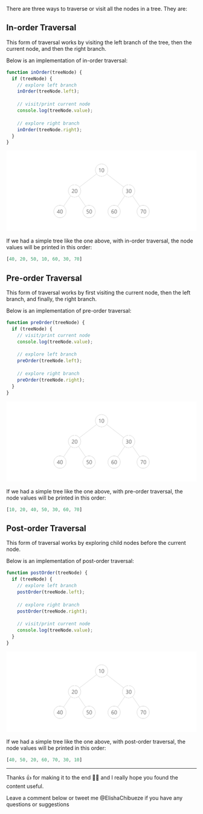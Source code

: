 There are three ways to traverse or visit all the nodes in a tree. They are:

## In-order Traversal
This form of traversal works by visiting the left branch of the tree, then the current node, and then the right branch.

Below is an implementation of in-order traversal:

```javascript
function inOrder(treeNode) {
  if (treeNode) {
    // explore left branch
    inOrder(treeNode.left);

    // visit/print current node
    console.log(treeNode.value);

    // explore right branch
    inOrder(treeNode.right);
  }
}
```

![Tree](https://raw.githubusercontent.com/elishaking/tech-articles/master/tree.png)

If we had a simple tree like the one above, with in-order traversal, the node values will be printed in this order:

```javascript
[40, 20, 50, 10, 60, 30, 70]
```

## Pre-order Traversal
This form of traversal works by first visiting the current node, then the left branch, and finally, the right branch.

Below is an implementation of pre-order traversal:

```javascript
function preOrder(treeNode) {
  if (treeNode) {
    // visit/print current node
    console.log(treeNode.value);

    // explore left branch
    preOrder(treeNode.left);

    // explore right branch
    preOrder(treeNode.right);
  }
}
```

![Tree](https://raw.githubusercontent.com/elishaking/tech-articles/master/tree.png)

If we had a simple tree like the one above, with pre-order traversal, the node values will be printed in this order:

```javascript
[10, 20, 40, 50, 30, 60, 70]
```

## Post-order Traversal
This form of traversal works by exploring child nodes before the current node.

Below is an implementation of post-order traversal:

```javascript
function postOrder(treeNode) {
  if (treeNode) {
    // explore left branch
    postOrder(treeNode.left);

    // explore right branch
    postOrder(treeNode.right);

    // visit/print current node
    console.log(treeNode.value);
  }
}
```

![Tree](https://raw.githubusercontent.com/elishaking/tech-articles/master/tree.png)

If we had a simple tree like the one above, with post-order traversal, the node values will be printed in this order:

```javascript
[40, 50, 20, 60, 70, 30, 10]
```

___

Thanks 👍 for making it to the end 👨‍💻 and I really hope you found the content useful.

Leave a comment below or tweet me @ElishaChibueze if you have any questions or suggestions
